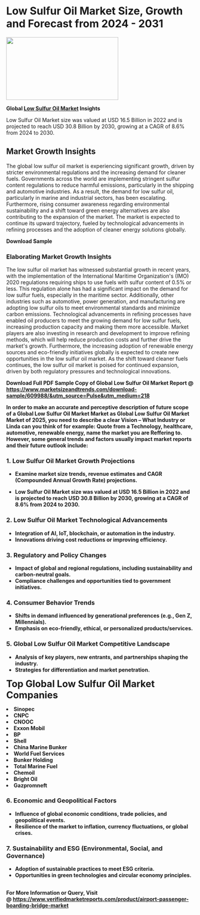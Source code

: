 <H1>Low Sulfur Oil Market Size, Growth and Forecast from 2024 - 2031</H1><img class="aligncenter size-medium wp-image-584254" src="https://thirdeyenews.in/wp-content/uploads/2024/09/Global-Market-Research-300x168.jpeg" alt="" width="300" height="168" /><p><strong>Global&nbsp;<a href="https://www.marketsizeandtrends.com/download-sample/609988/&amp;utm_source=Pulse&amp;utm_medium=218">Low Sulfur Oil Market</a> Insights</strong></p><p>Low Sulfur Oil Market size was valued at USD 16.5 Billion in 2022 and is projected to reach USD 30.8 Billion by 2030, growing at a CAGR of 8.6% from 2024 to 2030.</p><p><h2>Market Growth Insights</h2> The global low sulfur oil market is experiencing significant growth, driven by stricter environmental regulations and the increasing demand for cleaner fuels. Governments across the world are implementing stringent sulfur content regulations to reduce harmful emissions, particularly in the shipping and automotive industries. As a result, the demand for low sulfur oil, particularly in marine and industrial sectors, has been escalating. Furthermore, rising consumer awareness regarding environmental sustainability and a shift toward green energy alternatives are also contributing to the expansion of the market. The market is expected to continue its upward trajectory, fueled by technological advancements in refining processes and the adoption of cleaner energy solutions globally. <p><strong>Download Sample</strong></p> <h3>Elaborating Market Growth Insights</h3> The low sulfur oil market has witnessed substantial growth in recent years, with the implementation of the International Maritime Organization's (IMO) 2020 regulations requiring ships to use fuels with sulfur content of 0.5% or less. This regulation alone has had a significant impact on the demand for low sulfur fuels, especially in the maritime sector. Additionally, other industries such as automotive, power generation, and manufacturing are adopting low sulfur oils to meet environmental standards and minimize carbon emissions. Technological advancements in refining processes have enabled oil producers to meet the growing demand for low sulfur fuels, increasing production capacity and making them more accessible. Market players are also investing in research and development to improve refining methods, which will help reduce production costs and further drive the market's growth. Furthermore, the increasing adoption of renewable energy sources and eco-friendly initiatives globally is expected to create new opportunities in the low sulfur oil market. As the shift toward cleaner fuels continues, the low sulfur oil market is poised for continued expansion, driven by both regulatory pressures and technological innovations. <p><strong></p><p><span class=""><strong>Download Full PDF Sample Copy of Global Low Sulfur Oil Market Report</strong> @ <a href="https://www.marketsizeandtrends.com/download-sample/609988/&amp;utm_source=Pulse&amp;utm_medium=218" target="_blank">https://www.marketsizeandtrends.com/download-sample/609988/&amp;utm_source=Pulse&amp;utm_medium=218</a></span></p><p>In order to make an accurate and perceptive description of future scope of a Global&nbsp;Low Sulfur Oil Market Market as Global&nbsp;Low Sulfur Oil Market Market of 2025, you need to describe a clear Vision &ndash; What Industry or Linda can you think of for example: Quote from a Technology, healthcare, automotive, renewable energy, name the market you are Reffering to. However, some general trends and factors usually impact market reports and their future outlook include:</p><h3>1.&nbsp;<strong>Low Sulfur Oil Market Growth Projections</strong></h3><ul><li>Examine market size trends, revenue estimates and CAGR (Compounded Annual Growth Rate) projections.</li><li><p>Low Sulfur Oil Market size was valued at USD 16.5 Billion in 2022 and is projected to reach USD 30.8 Billion by 2030, growing at a CAGR of 8.6% from 2024 to 2030.</p></li></ul><h3>2.&nbsp;<strong>Low Sulfur Oil Market Technological Advancements</strong></h3><ul><li>Integration of AI, IoT, blockchain, or automation in the industry.</li><li>Innovations driving cost reductions or improving efficiency.</li></ul><h3>3.&nbsp;<strong>Regulatory and Policy Changes</strong></h3><ul><li>Impact of global and regional regulations, including sustainability and carbon-neutral goals.</li><li>Compliance challenges and opportunities tied to government initiatives.</li></ul><h3>4.&nbsp;<strong>Consumer Behavior Trends</strong></h3><ul><li>Shifts in demand influenced by generational preferences (e.g., Gen Z, Millennials).</li><li>Emphasis on eco-friendly, ethical, or personalized products/services.</li></ul><h3>5.&nbsp;<strong>Global Low Sulfur Oil Market Competitive Landscape</strong></h3><ul><li>Analysis of key players, new entrants, and partnerships shaping the industry.</li><li>Strategies for differentiation and market penetration.</li></ul><p data-pm-slice="1 1 []"><span style="color: inherit; font-family: inherit; font-size: 25px;">Top Global Low Sulfur Oil Market Companies</span></p><div class="" data-test-id=""><p><li>Sinopec</li><li> CNPC</li><li> CNOOC</li><li> Exxon Mobil</li><li> BP</li><li> Shell</li><li> China Marine Bunker</li><li> World Fuel Services</li><li> Bunker Holding</li><li> Total Marine Fuel</li><li> Chemoil</li><li> Bright Oil</li><li> Gazpromneft</li></p></div><h3>6.&nbsp;<strong>Economic and Geopolitical Factors</strong></h3><ul><li>Influence of global economic conditions, trade policies, and geopolitical events.</li><li>Resilience of the market to inflation, currency fluctuations, or global crises.</li></ul><h3>7.&nbsp;<strong>Sustainability and ESG (Environmental, Social, and Governance)</strong></h3><ul><li>Adoption of sustainable practices to meet ESG criteria.</li><li>Opportunities in green technologies and circular economy principles.</li></ul><h2><strong style="font-size: 14px;">For More Information or Query, Visit @&nbsp;</strong><a style="background-color: #ffffff; font-size: 14px;" href="https://www.marketsizeandtrends.com/report/low-sulfur-oil-market/" target="_blank">https://www.verifiedmarketreports.com/product/airport-passenger-boarding-bridge-market</a></h2>

